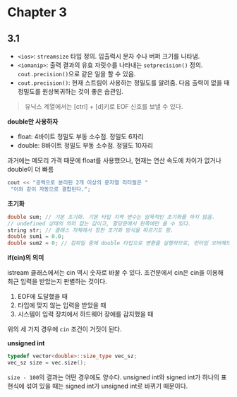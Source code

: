 # Chapter 3

## 3.1

- `<ios>`: `streamsize` 타입 정의. 입출력시 문자 수나 버퍼 크기를 나타냄.
- `<iomanip>`: 출력 결과의 유효 자릿수를 나타내는 `setprecision()` 정의. `cout.precision()`으로 같은 일을 할 수 있음.
- `cout.precision()`: 현재 스트림이 사용하는 정밀도를 알려줌. 다음 출력이 없을 때 정밀도를 원상복귀하는 것이 좋은 습관임.

> 유닉스 계열에서는 [ctrl] + [d]키로 EOF 신호를 보낼 수 있다.

**double만 사용하자**

- float: 4바이트 정밀도 부동 소수점. 정밀도 6자리
- double: 8바이트 정밀도 부동 소수점. 정밀도 10자리

과거에는 메모리 가격 때문에 float를 사용했으나, 현재는 연산 속도에 차이가 없거나 double이 더 빠름

```cpp
cout << "공백으로 분리된 2개 이상의 문자열 리터럴은 "
 "이와 같이 자동으로 결합된다.";
```

**초기화**

```cpp
double sum; // 기본 초기화. 기본 타입 지역 변수는 암묵적인 초기화를 하지 않음.
// undefined 상태의 의미 없는 값이고, 할당문에서 왼쪽에만 올 수 있다.
string str; // 클래스 자체에서 정한 초기화 방식을 따르기도 함.
double sum1 = 0.0;
double sum2 = 0; // 컴파일 중에 double 타입으로 변환을 실행하므로, 런타임 오버헤드가 발생하지 않음.
```

**if(cin)의 의미**

istream 클래스에서는 cin 역시 숫자로 바꿀 수 있다. 조건문에서 cin은 cin을 이용해 최근 입력을 받았는지 판별하는 것이다.

1. EOF에 도달했을 때
2. 타입에 맞지 않는 입력을 받았을 때
3. 시스템이 입력 장치에서 하드웨어 장애를 감지했을 때

위의 세 가지 경우에 `cin` 조건이 거짓이 된다.

**unsigned int**

```cpp
typedef vector<double>::size_type vec_sz;
vec_sz size = vec.size();
```

`size - 100`의 결과는 어떤 경우에도 양수다. unsigned int와 signed int가 하나의 표현식에 섞여 있을 때는 signed int가 unsigned int로 바뀌기 때문이다.

